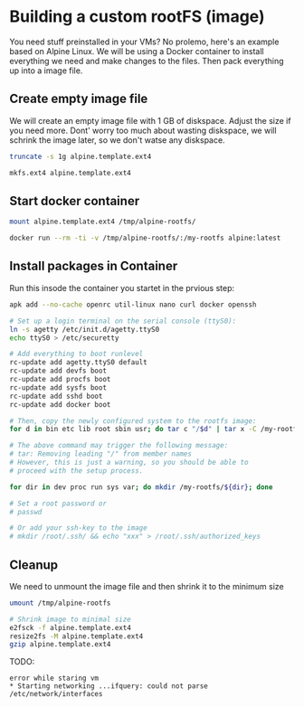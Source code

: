 # Building a custom rootFS (image)
You need stuff preinstalled in your VMs? No prolemo, here's an example based on Alpine Linux. We will be using a Docker container to install everything we need and make changes to the files. Then pack everything up into a image file.

## Create empty image file
We will create an empty image file with 1 GB of diskspace. Adjust the size if you need more. Dont' worry too much about wasting diskspace, we will schrink the image later, so we don't watse any diskspace.
```bash
truncate -s 1g alpine.template.ext4

mkfs.ext4 alpine.template.ext4
```

## Start docker container
```bash
mount alpine.template.ext4 /tmp/alpine-rootfs/

docker run --rm -ti -v /tmp/alpine-rootfs/:/my-rootfs alpine:latest
```

## Install packages in Container
Run this insode the container you startet in the prvious step:
```bash
apk add --no-cache openrc util-linux nano curl docker openssh

# Set up a login terminal on the serial console (ttyS0):
ln -s agetty /etc/init.d/agetty.ttyS0
echo ttyS0 > /etc/securetty

# Add everything to boot runlevel
rc-update add agetty.ttyS0 default
rc-update add devfs boot
rc-update add procfs boot
rc-update add sysfs boot
rc-update add sshd boot
rc-update add docker boot

# Then, copy the newly configured system to the rootfs image:
for d in bin etc lib root sbin usr; do tar c "/$d" | tar x -C /my-rootfs; done

# The above command may trigger the following message:
# tar: Removing leading "/" from member names
# However, this is just a warning, so you should be able to
# proceed with the setup process.

for dir in dev proc run sys var; do mkdir /my-rootfs/${dir}; done

# Set a root password or 
# passwd

# Or add your ssh-key to the image
# mkdir /root/.ssh/ && echo "xxx" > /root/.ssh/authorized_keys
```

## Cleanup
We need to unmount the image file and then shrink it to the minimum size
```bash
umount /tmp/alpine-rootfs

# Shrink image to minimal size
e2fsck -f alpine.template.ext4
resize2fs -M alpine.template.ext4
gzip alpine.template.ext4
```

TODO:
``` 
error while staring vm
* Starting networking ...ifquery: could not parse /etc/network/interfaces
